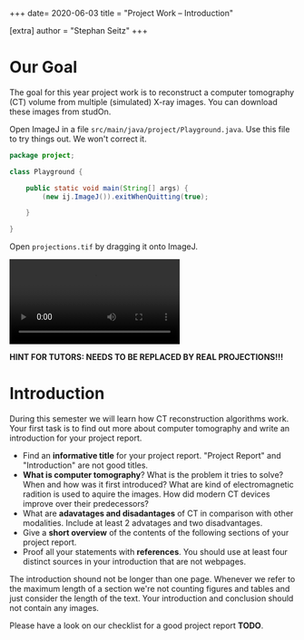 +++
date= 2020-06-03
title = "Project Work – Introduction"

[extra]
author = "Stephan Seitz"
+++

# Our Goal

The goal for this year project work is to reconstruct a computer tomography (CT) volume from multiple (simulated) X-ray images.
You can download these images from studOn.

Open ImageJ in a file `src/main/java/project/Playground.java`. Use this file to try things out. We won't correct it.

```java
package project;

class Playground {

    public static void main(String[] args) {
        (new ij.ImageJ()).exitWhenQuitting(true);

    }

}
```

Open `projections.tif` by dragging it onto ImageJ.

<video controls loop>
  <source src="../drag_drop.webm" type="video/webm">
</video> 

**HINT FOR TUTORS: NEEDS TO BE REPLACED BY REAL PROJECTIONS!!!**

# Introduction

During this semester we will learn how CT reconstruction algorithms work.
Your first task is to find out more about computer tomography and write an introduction for your project report.

- Find an **informative title** for your project report. "Project Report" and "Introduction" are not good titles.
- **What is computer tomography**?
  What is the problem it tries to solve? When and how was it first introduced?
  What are kind of electromagnetic radition is used to aquire the images.
  How did modern CT devices improve over their predecessors?
- What are **adavatages and disadantages** of CT in comparison with other modalities. Include at least 2 advatages and
  two disadvantages.
- Give a **short overview** of the contents of the following sections of your project report.
- Proof all your statements with **references**. You should use at least four distinct sources in your introduction that are
  not webpages.

The introduction shound not be longer than one page. 
Whenever we refer to the maximum length of a section we're not counting figures and tables and just consider the length
of the text. Your introduction and conclusion should not contain any images.

Please have a look on our checklist for a good project report **TODO**.




